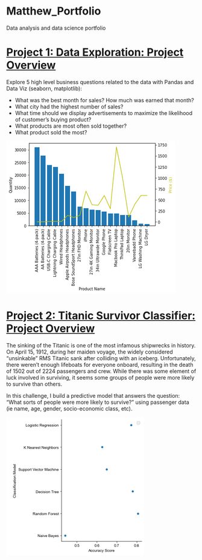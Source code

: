 # Matthew_Portfolio
Data analysis and data science portfolio

# [Project 1: Data Exploration: Project Overview](https://github.com/MatthewRoytua/Projects/tree/main/Project_1)
Explore 5 high level business questions related to the data with Pandas and Data Viz (seaborn, matplotlib):

* What was the best month for sales? How much was earned that month?
* What city had the highest number of sales?
* What time should we display advertisements to maximize the likelihood of customer’s buying product?
* What products are most often sold together?
* What product sold the most?

![](https://github.com/MatthewRoytua/Matthew_Portfolio/blob/main/images/comparison.png)


# [Project 2: Titanic Survivor Classifier: Project Overview](https://github.com/MatthewRoytua/Projects/tree/main/Project_2)

The sinking of the Titanic is one of the most infamous shipwrecks in history.
On April 15, 1912, during her maiden voyage, the widely considered “unsinkable” RMS Titanic sank after colliding with an iceberg. Unfortunately, there weren’t enough lifeboats for everyone onboard, resulting in the death of 1502 out of 2224 passengers and crew. While there was some element of luck involved in surviving, it seems some groups of people were more likely to survive than others.

In this challenge, I build a predictive model that answers the question: “What sorts of people were more likely to survive?” using passenger data (ie name, age, gender, socio-economic class, etc).

![](https://github.com/MatthewRoytua/Matthew_Portfolio/blob/main/images/accuracy_score.png)
